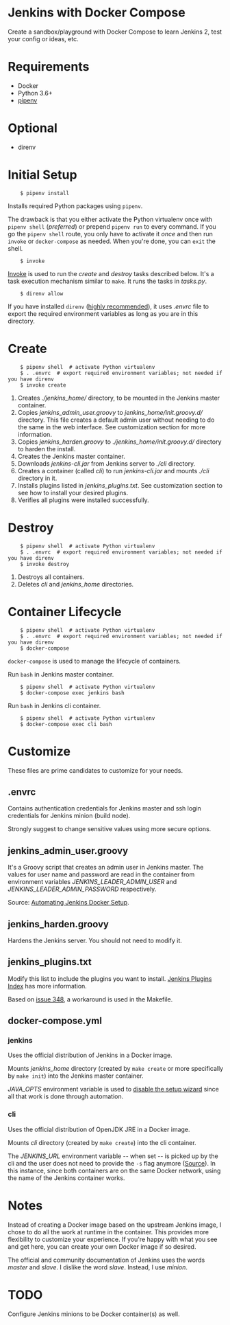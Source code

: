 # Jenkins with Docker Compose

Create a sandbox/playground with Docker Compose to learn Jenkins 2, test your
config or ideas, etc.

# Requirements

* Docker
* Python 3.6+
* [pipenv](https://docs.pipenv.org/)

# Optional

* direnv

# Initial Setup

        $ pipenv install

Installs required Python packages using ``pipenv``.

The drawback is that you either activate the Python virtualenv once with
``pipenv shell`` (*preferred*) or prepend ``pipenv run`` to every command. If
you go the ``pipenv shell`` route, you only have to activate it *once* and then
run ``invoke`` or ``docker-compose`` as needed. When you're done, you can
``exit`` the shell.

        $ invoke

[Invoke](http://docs.pyinvoke.org/en/latest/) is used to run the *create* and
*destroy* tasks described below. It's a task execution mechanism similar to
``make``. It runs the tasks in *tasks.py*.

        $ direnv allow

If you have installed ``direnv``
([highly recommended](https://github.com/direnv/direnv)), it uses *.envrc* file
to export the required environment variables as long as you are in this
directory.

# Create

        $ pipenv shell  # activate Python virtualenv
        $ . .envrc  # export required environment variables; not needed if you have direnv
        $ invoke create

1. Creates *./jenkins_home/* directory, to be mounted in the Jenkins master container.
2. Copies *jenkins_admin_user.groovy* to *jenkins_home/init.groovy.d/* directory. This file creates a default admin user without needing to do the same in the web interface. See customization section for more information.
3. Copies *jenkins_harden.groovy* to *./jenkins_home/init.groovy.d/* directory to harden the install.
4. Creates the Jenkins master container.
5. Downloads *jenkins-cli.jar* from Jenkins server to *./cli* directory.
6. Creates a container (called *cli*) to run *jenkins-cli.jar* and mounts *./cli* directory in it.
7. Installs plugins listed in *jenkins_plugins.txt*. See customization section to see how to install your desired plugins.
8. Verifies all plugins were installed successfully.

# Destroy

        $ pipenv shell  # activate Python virtualenv
        $ . .envrc  # export required environment variables; not needed if you have direnv
        $ invoke destroy

1. Destroys all containers.
2. Deletes *cli* and *jenkins_home* directories.

# Container Lifecycle

        $ pipenv shell  # activate Python virtualenv
        $ . .envrc  # export required environment variables; not needed if you have direnv
        $ docker-compose

``docker-compose`` is used to manage the lifecycle of containers.

Run ``bash`` in Jenkins master container.

        $ pipenv shell  # activate Python virtualenv
        $ docker-compose exec jenkins bash

Run ``bash`` in Jenkins cli container.

        $ pipenv shell  # activate Python virtualenv
        $ docker-compose exec cli bash

# Customize

These files are prime candidates to customize for your needs.

## .envrc

Contains authentication credentials for Jenkins master and ssh login
credentials for Jenkins minion (build node).

Strongly suggest to change sensitive values using more secure options.

## jenkins_admin_user.groovy

It's a Groovy script that creates an admin user in Jenkins master. The values
for user name and password are read in the container from environment variables
*JENKINS_LEADER_ADMIN_USER* and *JENKINS_LEADER_ADMIN_PASSWORD* respectively.

Source:
[Automating Jenkins Docker Setup](https://technologyconversations.com/2017/06/16/automating-jenkins-docker-setup/).

## jenkins_harden.groovy

Hardens the Jenkins server. You should not need to modify it.

## jenkins_plugins.txt

Modify this list to include the plugins you want to install.
[Jenkins Plugins Index](https://plugins.jenkins.io) has more information.

Based on [issue 348](https://github.com/jenkinsci/docker/issues/348), a
workaround is used in the Makefile.

## docker-compose.yml

### jenkins

Uses the official distribution of Jenkins in a Docker image.

Mounts *jenkins_home* directory (created by ``make create`` or more
specifically by ``make init``) into the Jenkins master container.

*JAVA_OPTS* environment variable is used to
[disable the setup wizard](https://groups.google.com/d/msg/jenkinsci-users/Pb4QZVc2-f0/PJnKcbieBgAJ)
since all that work is done through automation.

### cli

Uses the official distribution of OpenJDK JRE in a Docker image.

Mounts *cli* directory (created by ``make create``) into the cli container.

The *JENKINS_URL* environment variable -- when set -- is picked up by the cli
and the user does not need to provide the ``-s`` flag anymore ([Source](https://jenkins.io/doc/book/managing/cli/#using-the-client)).
In this instance, since both containers are on the same Docker network, using
the name of the Jenkins container works.

# Notes

Instead of creating a Docker image based on the upstream Jenkins image, I chose
to do all the work at runtime in the container. This provides more flexibility
to customize your experience. If you're happy with what you see and get here,
you can create your own Docker image if so desired.

The official and community documentation of Jenkins uses the words *master* and
*slave*. I dislike the word *slave*. Instead, I use *minion*.

# TODO

Configure Jenkins minions to be Docker container(s) as well.
